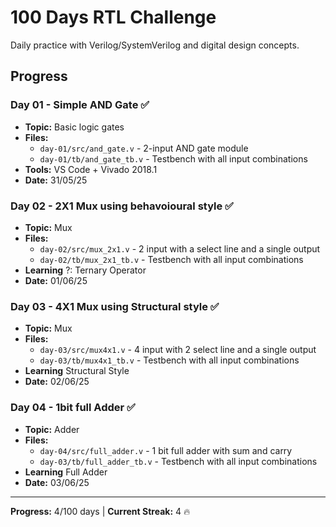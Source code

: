 # 100 Days RTL Challenge

Daily practice with Verilog/SystemVerilog and digital design concepts.

## Progress

### Day 01 - Simple AND Gate ✅
- **Topic:** Basic logic gates
- **Files:** 
  - `day-01/src/and_gate.v` - 2-input AND gate module
  - `day-01/tb/and_gate_tb.v` - Testbench with all input combinations
- **Tools:** VS Code + Vivado 2018.1
- **Date:** 31/05/25

### Day 02 - 2X1 Mux using behavoioural style ✅
- **Topic:** Mux
- **Files:** 
  - `day-02/src/mux_2x1.v` - 2 input with a select line and a single output
  - `day-02/tb/mux_2x1_tb.v` - Testbench with all input combinations
- **Learning** ?: Ternary Operator
- **Date:** 01/06/25

### Day 03 - 4X1 Mux using Structural style ✅
- **Topic:** Mux
- **Files:** 
  - `day-03/src/mux4x1.v` - 4 input with 2 select line and a single output
  - `day-03/tb/mux4x1_tb.v` - Testbench with all input combinations
- **Learning** Structural Style
- **Date:** 02/06/25

### Day 04 - 1bit full Adder ✅
- **Topic:** Adder
- **Files:** 
  - `day-04/src/full_adder.v` - 1 bit full adder with sum and carry 
  - `day-03/tb/full_adder_tb.v` - Testbench with all input combinations
- **Learning** Full Adder
- **Date:** 03/06/25

---
**Progress:** 4/100 days | **Current Streak:** 4 🔥